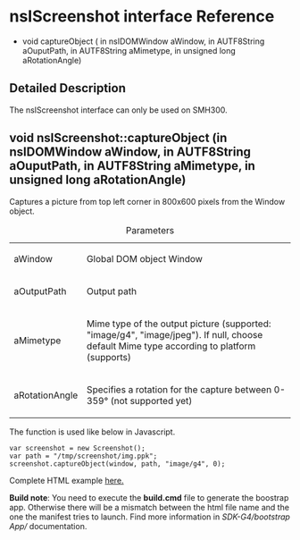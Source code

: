 nsIScreenshot interface Reference
=================================

-   void captureObject ( in nsIDOMWindow aWindow, in AUTF8String aOuputPath, in AUTF8String aMimetype, in unsigned long aRotationAngle)

Detailed Description
--------------------

The nsIScreenshot interface can only be used on SMH300.

void nsIScreenshot::captureObject (in nsIDOMWindow aWindow, in AUTF8String aOuputPath, in AUTF8String aMimetype, in unsigned long aRotationAngle)
-------------------------------------------------------------------------------------------------------------------------------------------------

Captures a picture from top left corner in 800x600 pixels from the Window object.

<table>
<caption>Parameters</caption>
<colgroup>
<col width="20%" />
<col width="80%" />
</colgroup>
<tbody>
<tr class="odd">
<td align="left">aWindow</td>
<td align="left"><p>Global DOM object Window</p></td>
</tr>
<tr class="even">
<td align="left">aOutputPath</td>
<td align="left"><p>Output path</p></td>
</tr>
<tr class="odd">
<td align="left">aMimetype</td>
<td align="left"><p>Mime type of the output picture (supported: &quot;image/g4&quot;, &quot;image/jpeg&quot;). If null, choose default Mime type according to platform (supports)</p></td>
</tr>
<tr class="even">
<td align="left">aRotationAngle</td>
<td align="left"><p>Specifies a rotation for the capture between 0-359° (not supported yet)</p></td>
</tr>
</tbody>
</table>

The function is used like below in Javascript.

    var screenshot = new Screenshot();
    var path = "/tmp/screenshot/img.ppk";
    screenshot.captureObject(window, path, "image/g4", 0);

Complete HTML example [here.](example1.html)

**Build note**: You need to execute the **build.cmd** file to generate the boostrap app. Otherwise there will be a mismatch between the html file name and the one the manifest tries to launch. Find more information in *SDK-G4/bootstrap App/* documentation.
